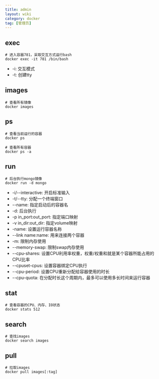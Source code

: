 ```yaml
---
title: admin
layout: wiki
category: docker
tag: [管理员]
---
```



## exec

~~~
# 进入容器781，采取交互方式运行bash
docker exec -it 781 /bin/bash
~~~

* -i: 交互模式
* -t: 创建tty


## images

~~~
# 查看所有镜像
docker images
~~~


## ps

~~~
# 查看当前运行的容器
docker ps

# 查看所有容器
docker ps -a
~~~


## run

~~~
# 后台执行mongo镜像
docker run -d mongo
~~~

* -i/--interactive: 开启标准输入
* -t/--tty: 分配一个终端窗口
* --name: 指定启动后的容器名
* -d: 后台执行
* -p in_port:out_port: 指定端口映射
* -v in_dir:out_dir: 指定volume映射
* -name: 设置运行容器名称
* --link name:name: 用来连接两个容器
* -m: 限制内存使用
* --memory-swap: 限制swap内存使用
* --cpu-shares: 设置CPU利用率权重，权重/权重和就是某个容器所能占用的CPU比率
* --cpuset-cpus: 设置容器绑定CPU执行
* --cpu-period: 设置CPU重新分配给容器使用的时长
* --cpu-quota: 在分配时长这个周期内，最多可以使用多长时间来运行容器


## stat

~~~
# 查看容器的CPU、内存、IO状态
docker stats 512
~~~


## search

~~~
# 查找images
docker search images
~~~

## pull

~~~
# 拉取images
docker pull images[:tag]
~~~


